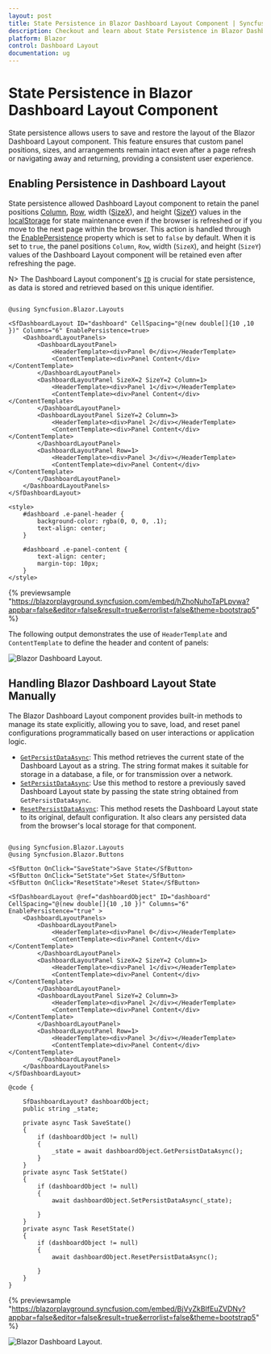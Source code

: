 ```yaml
---
layout: post
title: State Persistence in Blazor Dashboard Layout Component | Syncfusion
description: Checkout and learn about State Persistence in Blazor Dashboard Layout component in Blazor Server App and Blazor WebAssembly App.
platform: Blazor
control: Dashboard Layout
documentation: ug
---
```


# State Persistence in Blazor Dashboard Layout Component

State persistence allows users to save and restore the layout of the Blazor Dashboard Layout component. This feature ensures that custom panel positions, sizes, and arrangements remain intact even after a page refresh or navigating away and returning, providing a consistent user experience.

## Enabling Persistence in Dashboard Layout

State persistence allowed Dashboard Layout component to retain the panel positions [Column](https://help.syncfusion.com/cr/blazor/Syncfusion.Blazor.Layouts.DashboardLayoutPanel.html#Syncfusion_Blazor_Layouts_DashboardLayoutPanel_Column), [Row](https://help.syncfusion.com/cr/blazor/Syncfusion.Blazor.Layouts.DashboardLayoutPanel.html#Syncfusion_Blazor_Layouts_DashboardLayoutPanel_Row), width ([SizeX](https://help.syncfusion.com/cr/blazor/Syncfusion.Blazor.Layouts.DashboardLayoutPanel.html#Syncfusion_Blazor_Layouts_DashboardLayoutPanel_SizeX)), and height ([SizeY](https://help.syncfusion.com/cr/blazor/Syncfusion.Blazor.Layouts.DashboardLayoutPanel.html#Syncfusion_Blazor_Layouts_DashboardLayoutPanel_SizeY)) values in the [localStorage](https://www.w3schools.com/html/html5_webstorage.asp) for state maintenance even if the browser is refreshed or if you move to the next page within the browser. This action is handled through the [EnablePersistence](https://help.syncfusion.com/cr/blazor/Syncfusion.Blazor.Layouts.SfDashboardLayout.html#Syncfusion_Blazor_Layouts_SfDashboardLayout_EnablePersistence) property which is set to `false` by default. When it is set to `true`, the panel positions `Column`, `Row`, width (`SizeX`), and height (`SizeY`) values of the Dashboard Layout component will be retained even after refreshing the page.

N> The Dashboard Layout component's [`ID`](https://help.syncfusion.com/cr/blazor/Syncfusion.Blazor.Layouts.SfDashboardLayout.html#Syncfusion_Blazor_Layouts_SfDashboardLayout_ID) is crucial for state persistence, as data is stored and retrieved based on this unique identifier.

```cshtml

@using Syncfusion.Blazor.Layouts

<SfDashboardLayout ID="dashboard" CellSpacing="@(new double[]{10 ,10 })" Columns="6" EnablePersistence=true>
    <DashboardLayoutPanels>
        <DashboardLayoutPanel>
            <HeaderTemplate><div>Panel 0</div></HeaderTemplate>
            <ContentTemplate><div>Panel Content</div></ContentTemplate>
        </DashboardLayoutPanel>
        <DashboardLayoutPanel SizeX=2 SizeY=2 Column=1>
            <HeaderTemplate><div>Panel 1</div></HeaderTemplate>
            <ContentTemplate><div>Panel Content</div></ContentTemplate>
        </DashboardLayoutPanel>
        <DashboardLayoutPanel SizeY=2 Column=3>
            <HeaderTemplate><div>Panel 2</div></HeaderTemplate>
            <ContentTemplate><div>Panel Content</div></ContentTemplate>
        </DashboardLayoutPanel>
        <DashboardLayoutPanel Row=1>
            <HeaderTemplate><div>Panel 3</div></HeaderTemplate>
            <ContentTemplate><div>Panel Content</div></ContentTemplate>
        </DashboardLayoutPanel>
    </DashboardLayoutPanels>
</SfDashboardLayout>

<style>
    #dashboard .e-panel-header {
        background-color: rgba(0, 0, 0, .1);
        text-align: center;
    }

    #dashboard .e-panel-content {
        text-align: center;
        margin-top: 10px;
    }
</style>

```
{% previewsample "https://blazorplayground.syncfusion.com/embed/hZhoNuhoTaPLpvwa?appbar=false&editor=false&result=true&errorlist=false&theme=bootstrap5" %}

The following output demonstrates the use of `HeaderTemplate` and `ContentTemplate` to define the header and content of panels:

![Blazor Dashboard Layout.](../images/blazor-admin-template-layout-with-header.png)

## Handling Blazor Dashboard Layout State Manually

The Blazor Dashboard Layout component provides built-in methods to manage its state explicitly, allowing you to save, load, and reset panel configurations programmatically based on user interactions or application logic.

*   [`GetPersistDataAsync`](https://help.syncfusion.com/cr/blazor/Syncfusion.Blazor.Layouts.SfDashboardLayout.html#Syncfusion_Blazor_Layouts_SfDashboardLayout_GetPersistDataAsync): This method retrieves the current state of the Dashboard Layout as a string. The string format makes it suitable for storage in a database, a file, or for transmission over a network.
*   [`SetPersistDataAsync`](https://help.syncfusion.com/cr/blazor/Syncfusion.Blazor.Layouts.SfDashboardLayout.html#Syncfusion_Blazor_Layouts_SfDashboardLayout_SetPersistDataAsync): Use this method to restore a previously saved Dashboard Layout state by passing the state string obtained from `GetPersistDataAsync`.
*   [`ResetPersistDataAsync`](https://help.syncfusion.com/cr/blazor/Syncfusion.Blazor.Layouts.SfDashboardLayout.html#Syncfusion_Blazor_Layouts_SfDashboardLayout_ResetPersistDataAsync): This method resets the Dashboard Layout state to its original, default configuration. It also clears any persisted data from the browser's local storage for that component.

```cshtml

@using Syncfusion.Blazor.Layouts
@using Syncfusion.Blazor.Buttons

<SfButton OnClick="SaveState">Save State</SfButton>
<SfButton OnClick="SetState">Set State</SfButton>
<SfButton OnClick="ResetState">Reset State</SfButton>

<SfDashboardLayout @ref="dashboardObject" ID="dashboard" CellSpacing="@(new double[]{10 ,10 })" Columns="6" EnablePersistence="true" >
    <DashboardLayoutPanels>
        <DashboardLayoutPanel>
            <HeaderTemplate><div>Panel 0</div></HeaderTemplate>
            <ContentTemplate><div>Panel Content</div></ContentTemplate>
        </DashboardLayoutPanel>
        <DashboardLayoutPanel SizeX=2 SizeY=2 Column=1>
            <HeaderTemplate><div>Panel 1</div></HeaderTemplate>
            <ContentTemplate><div>Panel Content</div></ContentTemplate>
        </DashboardLayoutPanel>
        <DashboardLayoutPanel SizeY=2 Column=3>
            <HeaderTemplate><div>Panel 2</div></HeaderTemplate>
            <ContentTemplate><div>Panel Content</div></ContentTemplate>
        </DashboardLayoutPanel>
        <DashboardLayoutPanel Row=1>
            <HeaderTemplate><div>Panel 3</div></HeaderTemplate>
            <ContentTemplate><div>Panel Content</div></ContentTemplate>
        </DashboardLayoutPanel>
    </DashboardLayoutPanels>
</SfDashboardLayout>

@code {
    
    SfDashboardLayout? dashboardObject;
    public string _state;
    
    private async Task SaveState()
    {
        if (dashboardObject != null)
        {
            _state = await dashboardObject.GetPersistDataAsync();
        }
    }
    private async Task SetState()
    {
        if (dashboardObject != null)
        {
            await dashboardObject.SetPersistDataAsync(_state);

        }
    }
    private async Task ResetState()
    {
        if (dashboardObject != null)
        {
            await dashboardObject.ResetPersistDataAsync();

        }
    }
}

```
{% previewsample "https://blazorplayground.syncfusion.com/embed/BjVyZkBIfEuZVDNy?appbar=false&editor=false&result=true&errorlist=false&theme=bootstrap5" %}

![Blazor Dashboard Layout.](../images/presistence-sample.png)